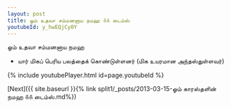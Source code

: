 ```yaml
---
layout: post
title: ஓம் உதவா சம்மனனாய நமஹ ௧௧ டைம்ஸ்
youtubeId: y_hwEQjCy0Y
---
```

 
 
 ஓம் உதவா சம்மனனாய நமஹ  
 
 -  யார் மிகப் பெரிய பலத்தைக் கொண்டுள்ளனர் (மிக உயரமான அந்தஸ்துள்ளவர்) 
 
  
 
  
 
 
 
 
 
 


{% include youtubePlayer.html id=page.youtubeId %}
 
[Next]({{ site.baseurl }}{% link  split1/_posts/2013-03-15-ஓம் காரஸ்தளின் நமஹ ௧௧ டைம்ஸ்.md%})
 
